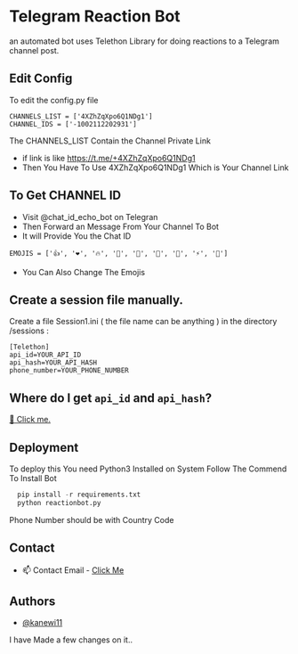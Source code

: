 # Telegram Reaction Bot

an automated bot uses Telethon Library for doing reactions to a Telegram channel post.

## Edit Config

To edit the config.py file 

```
CHANNELS_LIST = ['4XZhZqXpo6Q1NDg1']
CHANNEL_IDS = ['-1002112202931']
```

The CHANNELS_LIST Contain the Channel Private Link

* if link is like https://t.me/+4XZhZqXpo6Q1NDg1
* Then You Have To Use 4XZhZqXpo6Q1NDg1 Which is Your Channel Link

## To Get CHANNEL ID 

* Visit @chat_id_echo_bot on Telegran
* Then Forward an Message From Your Channel To Bot 
* It will Provide You the Chat ID 

```
EMOJIS = ['👍', '❤️', '🔥', '🥰', '👏', '🎉', '🤩', '⚡️', '💯']
```

* You Can Also Change The Emojis 

## Create a session file manually.

Create a file Session1.ini ( the file name can be anything ) in the directory /sessions :

```
[Telethon]
api_id=YOUR_API_ID
api_hash=YOUR_API_HASH
phone_number=YOUR_PHONE_NUMBER
```

## Where do I get `api_id` and `api_hash`?

 [🔗 Click me.](https://my.telegram.org/auth)

## Deployment

To deploy this You need Python3 Installed on System
Follow The Commend To Install Bot

```Python
  pip install -r requirements.txt
  python reactionbot.py
```

Phone Number should be with Country Code 

## Contact

- 📫  Contact Email - [Click Me](mailto:neoscript77@proton.me)

## Authors

- [@kanewi11](https://github.com/kanewi11/telegram-reaction-bot)

I have Made a few changes on it..
